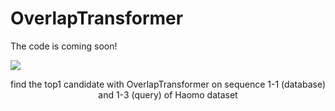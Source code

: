 # OverlapTransformer

The code is coming soon!

<img src="https://github.com/haomo-ai/OverlapTransformer/blob/master/query_database.gif" >  

<p align="center">find the top1 candidate with OverlapTransformer on sequence 1-1 (database) and 1-3 (query) of Haomo dataset</p>
